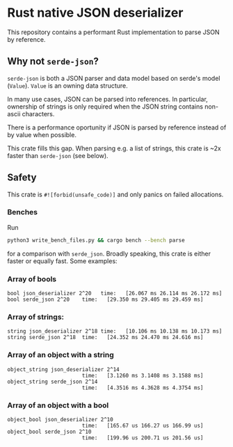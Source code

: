 # Rust native JSON deserializer

This repository contains a performant Rust implementation to parse JSON by reference.

## Why not `serde-json`?

`serde-json` is both a JSON parser and data model based on serde's model (`Value`).
`Value` is an owning data structure.

In many use cases, JSON can be parsed into references. In particular, ownership of strings
is only required when the JSON string contains non-ascii characters.

There is a performance oportunity if JSON is parsed by reference instead of by value when possible.

This crate fills this gap. When parsing e.g. a list of strings, this crate
is ~2x faster than `serde-json` (see below).

## Safety

This crate is `#![forbid(unsafe_code)]` and only panics on failed allocations.

### Benches

Run

```bash
python3 write_bench_files.py && cargo bench --bench parse
```

for a comparison with `serde_json`. Broadly speaking, this crate is either faster or equally fast.
Some examples:

### Array of bools
```
bool json_deserializer 2^20   time:   [26.067 ms 26.114 ms 26.172 ms]
bool serde_json 2^20    time:   [29.350 ms 29.405 ms 29.459 ms]
```

### Array of strings:
```
string json_deserializer 2^18 time:   [10.106 ms 10.138 ms 10.173 ms]
string serde_json 2^18  time:   [24.352 ms 24.470 ms 24.616 ms]
```

### Array of an object with a string
```
object_string json_deserializer 2^14
                        time:   [3.1260 ms 3.1408 ms 3.1588 ms]
object_string serde_json 2^14
                        time:   [4.3516 ms 4.3628 ms 4.3754 ms]
```

### Array of an object with a bool

```
object_bool json_deserializer 2^10
                        time:   [165.67 us 166.27 us 166.99 us]
object_bool serde_json 2^10
                        time:   [199.96 us 200.71 us 201.56 us]
```

